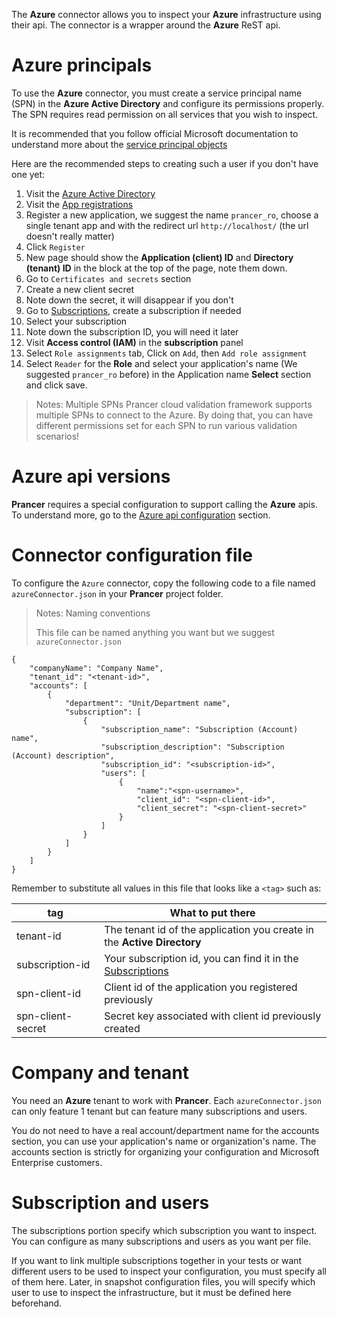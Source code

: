 The **Azure** connector allows you to inspect your **Azure** infrastructure using their api. The connector is a wrapper around the **Azure** ReST api.

# Azure principals

To use the **Azure** connector, you must create a service principal name (SPN) in the **Azure Active Directory** and configure its permissions properly. The SPN requires read permission on all services that you wish to inspect.

It is recommended that you follow official Microsoft documentation to understand more about the [service principal objects](https://docs.microsoft.com/en-us/azure/active-directory/develop/app-objects-and-service-principals)

Here are the recommended steps to creating such a user if you don't have one yet:

1. Visit the [Azure Active Directory](https://portal.azure.com/#blade/Microsoft_AAD_IAM/ActiveDirectoryMenuBlade/Overview)
2. Visit the [App registrations](https://portal.azure.com/#blade/Microsoft_AAD_IAM/ActiveDirectoryMenuBlade/RegisteredApps)
3. Register a new application, we suggest the name `prancer_ro`, choose a single tenant app and with the redirect url `http://localhost/` (the url doesn't really matter)
4. Click `Register`
5. New page should show the **Application (client) ID** and **Directory (tenant) ID** in the block at the top of the page, note them down.
6. Go to `Certificates and secrets` section
7. Create a new client secret
8. Note down the secret, it will disappear if you don't
9. Go to [Subscriptions](https://portal.azure.com/#blade/Microsoft_Azure_Billing/SubscriptionsBlade), create a subscription if needed
10. Select your subscription
11. Note down the subscription ID, you will need it later
13. Visit **Access control (IAM)** in the **subscription** panel
14. Select `Role assignments` tab, Click on `Add`, then `Add role assignment`
15. Select `Reader` for the **Role** and select your application's name (We suggested `prancer_ro` before) in the Application name **Select** section and click save.

> <NoteTitle>Notes: Multiple SPNs</NoteTitle>
> Prancer cloud validation framework supports multiple SPNs to connect to the Azure. By doing that, you can have different permissions set for each SPN to run various validation scenarios!


# Azure api versions

**Prancer** requires a special configuration to support calling the **Azure** apis. To understand more, go to the [Azure api configuration](../configuration/basics.md) section.

# Connector configuration file

To configure the `Azure` connector, copy the following code to a file named `azureConnector.json` in your **Prancer** project folder.

> <NoteTitle>Notes: Naming conventions</NoteTitle>
>
> This file can be named anything you want but we suggest `azureConnector.json`

    {
        "companyName": "Company Name",
        "tenant_id": "<tenant-id>",
        "accounts": [
            {
                "department": "Unit/Department name",
                "subscription": [
                    {
                        "subscription_name": "Subscription (Account) name",
                        "subscription_description": "Subscription (Account) description",
                        "subscription_id": "<subscription-id>",
                        "users": [
                            {
                                "name":"<spn-username>",
                                "client_id": "<spn-client-id>",
                                "client_secret": "<spn-client-secret>"
                            }
                        ]
                    }
                ]
            }
        ]
    }

Remember to substitute all values in this file that looks like a `<tag>` such as:

| tag | What to put there |
|-----|-------------------|
| tenant-id | The tenant id of the application you create in the **Active Directory** |
| subscription-id | Your subscription id, you can find it in the [Subscriptions](https://portal.azure.com/#blade/Microsoft_Azure_Billing/SubscriptionsBlade) |
| spn-client-id | Client id of the application you registered previously |
| spn-client-secret | Secret key associated with client id previously created |

# Company and tenant

You need an **Azure** tenant to work with **Prancer**. Each `azureConnector.json` can only feature 1 tenant but can feature many subscriptions and users.

You do not need to have a real account/department name for the accounts section, you can use your application's name or organization's name. The accounts section is strictly for organizing your configuration and Microsoft Enterprise customers.

# Subscription and users

The subscriptions portion specify which subscription you want to inspect. You can configure as many subscriptions and users as you want per file. 

If you want to link multiple subscriptions together in your tests or want different users to be used to inspect your configuration, you must specify all of them here. Later, in snapshot configuration files, you will specify which user to use to inspect the infrastructure, but it must be defined here beforehand.